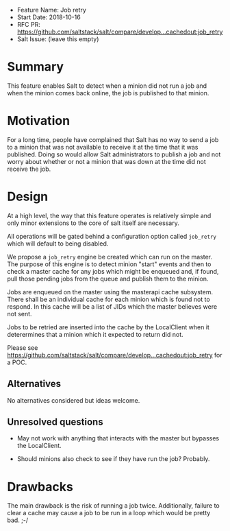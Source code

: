 - Feature Name: Job retry
- Start Date: 2018-10-16
- RFC PR: https://github.com/saltstack/salt/compare/develop...cachedout:job_retry
- Salt Issue: (leave this empty)

# Summary
[summary]: #summary

This feature enables Salt to detect when a minion did not run a job and when the minion comes back online,
the job is published to that minion.

# Motivation
[motivation]: #motivation

For a long time, people have complained that Salt has no way to send a job to a minion that was not available
to receive it at the time that it was published. Doing so would allow Salt administrators to publish a job and
not worry about whether or not a minion that was down at the time did not receive the job.

# Design
[design]: #detailed-design

At a high level, the way that this feature operates is relatively simple and only minor extensions to the core
of salt itself are necessary.

All operations will be gated behind a configuration option called `job_retry` which will default to being
disabled.

We propose a `job_retry` engine be created which can run on the master. The purpose of this engine is to detect
minion "start" events and then to check a master cache for any jobs which might be enqueued and, if found,
pull those pending jobs from the queue and publish them to the minion.

Jobs are enqueued on the master using the masterapi cache subsystem. There shall be an individual cache for each
minion which is found not to respond. In this cache will be a list of JIDs which the master believes were not
sent.

Jobs to be retried are inserted into the cache by the LocalClient when it deterermines that a minion which it expected
to return did not.

Please see https://github.com/saltstack/salt/compare/develop...cachedout:job_retry for a POC.

## Alternatives
[alternatives]: #alternatives

No alternatives considered but ideas welcome.

## Unresolved questions
[unresolved]: #unresolved-questions

* May not work with anything that interacts with the master but bypasses the LocalClient.

* Should minions also check to see if they have run the job? Probably.

# Drawbacks
[drawbacks]: #drawbacks

The main drawback is the risk of running a job twice. Additionally, failure to clear a cache
may cause a job to be run in a loop which would be pretty bad. ;-/

